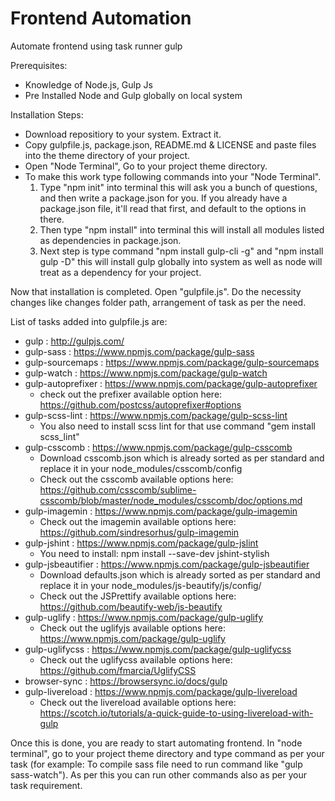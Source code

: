 # Frontend Automation
Automate frontend using task runner gulp

Prerequisites:
- Knowledge of Node.js, Gulp Js
- Pre Installed Node and Gulp globally on local system

Installation Steps:
- Download repositiory to your system. Extract it.
- Copy gulpfile.js, package.json, README.md & LICENSE and paste files into the theme directory of your project.
- Open "Node Terminal", Go to your project theme directory.
- To make this work type following commands into your "Node Terminal".
	1) Type "npm init" into terminal this will ask you a bunch of questions, and then write a package.json for you. 
	If you already have a package.json file, it'll read that first, and default to the options in there.
	2) Then type "npm install" into terminal this will install all modules listed as dependencies in package.json.
	3) Next step is type command "npm install gulp-cli -g" and "npm install gulp -D" this will install gulp globally into system as well as node will treat as a dependency for your project.

Now that installation is completed. Open "gulpfile.js". Do the necessity changes like changes folder path, arrangement of task as per the need.

List of tasks added into gulpfile.js are:
- gulp : http://gulpjs.com/
- gulp-sass : https://www.npmjs.com/package/gulp-sass
- gulp-sourcemaps : https://www.npmjs.com/package/gulp-sourcemaps
- gulp-watch : https://www.npmjs.com/package/gulp-watch
- gulp-autoprefixer : https://www.npmjs.com/package/gulp-autoprefixer 
  - check out the prefixer available option here: https://github.com/postcss/autoprefixer#options
- gulp-scss-lint : https://www.npmjs.com/package/gulp-scss-lint 
  - You also need to install scss lint for that use command "gem install scss_lint"  
- gulp-csscomb : https://www.npmjs.com/package/gulp-csscomb
  - Download csscomb.json which is already sorted as per standard and replace it in your node_modules/csscomb/config
  - Check out the csscomb available options here: https://github.com/csscomb/sublime-csscomb/blob/master/node_modules/csscomb/doc/options.md
- gulp-imagemin : https://www.npmjs.com/package/gulp-imagemin
  - Check out the imagemin available options here: https://github.com/sindresorhus/gulp-imagemin
- gulp-jshint : https://www.npmjs.com/package/gulp-jslint
  - You need to install: npm install --save-dev jshint-stylish
- gulp-jsbeautifier : https://www.npmjs.com/package/gulp-jsbeautifier
  - Download defaults.json which is already sorted as per standard and replace it in your node_modules/js-beautify/js/config/
  - Check out the JSPrettify available options here: https://github.com/beautify-web/js-beautify
- gulp-uglify : https://www.npmjs.com/package/gulp-uglify
  - Check out the uglifyjs available options here: https://www.npmjs.com/package/gulp-uglify  
- gulp-uglifycss : https://www.npmjs.com/package/gulp-uglifycss
  - Check out the uglifycss available options here: https://github.com/fmarcia/UglifyCSS  
- browser-sync : https://browsersync.io/docs/gulp
- gulp-livereload : https://www.npmjs.com/package/gulp-livereload 
  - Check out the livereload available options here: https://scotch.io/tutorials/a-quick-guide-to-using-livereload-with-gulp 

Once this is done, you are ready to start automating frontend. 
In "node terminal", go to your project theme directory and type command as per your task (for example: To compile sass file need to run command like "gulp sass-watch"). As per this you can run other commands also as per your task requirement.
